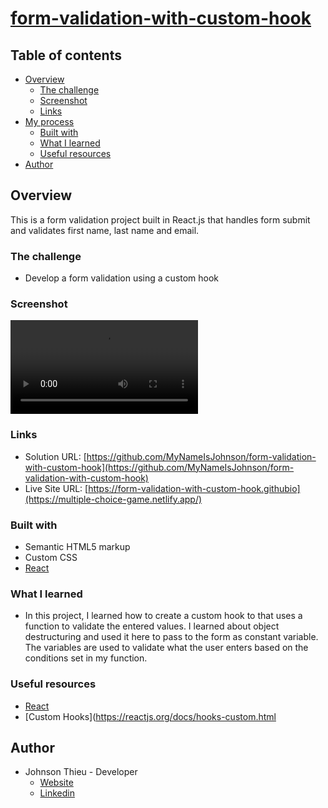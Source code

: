 # [form-validation-with-custom-hook]()

## Table of contents

- [Overview](#overview)
  - [The challenge](#the-challenge)
  - [Screenshot](#screenshot)
  - [Links](#links)
- [My process](#my-process)
  - [Built with](#built-with)
  - [What I learned](#what-i-learned)
  - [Useful resources](#useful-resources)
- [Author](#author)

## Overview

This is a form validation project built in React.js that handles form submit and validates first name, last name and email.

### The challenge

- Develop a form validation using a custom hook

### Screenshot

![Capture](./video.mp4.mp4)

### Links

- Solution URL: [https://github.com/MyNameIsJohnson/form-validation-with-custom-hook](https://github.com/MyNameIsJohnson/form-validation-with-custom-hook)
- Live Site URL: [https://form-validation-with-custom-hook.githubio](https://multiple-choice-game.netlify.app/)

### Built with

- Semantic HTML5 markup
- Custom CSS
- [React](https://reactjs.org/)

### What I learned

- In this project, I learned how to create a custom hook to that uses a function to validate the entered values. I learned about object destructuring and used it here to pass to the form as constant variable. The variables are used to validate what the user enters based on the conditions set in my function.

### Useful resources

- [React](https://reactjs.org/)
- [Custom Hooks](https://reactjs.org/docs/hooks-custom.html

## Author

- Johnson Thieu - Developer
  - [Website](https://mynameisjohnson.github.io/react-portfolio/)
  - [Linkedin](https://www.linkedin.com/in/johnson-thieu/)
